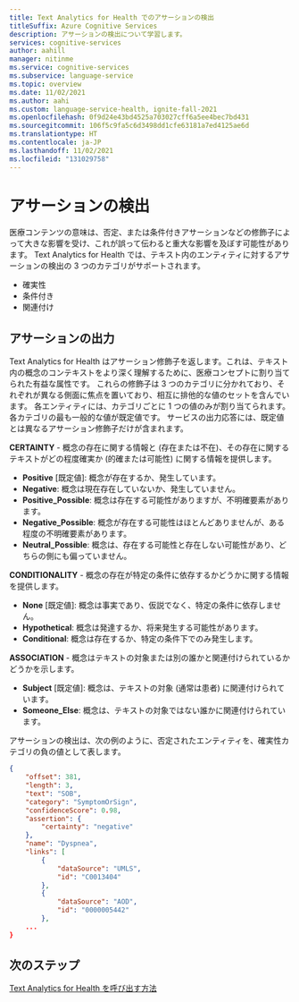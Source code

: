 ```yaml
---
title: Text Analytics for Health でのアサーションの検出
titleSuffix: Azure Cognitive Services
description: アサーションの検出について学習します。
services: cognitive-services
author: aahill
manager: nitinme
ms.service: cognitive-services
ms.subservice: language-service
ms.topic: overview
ms.date: 11/02/2021
ms.author: aahi
ms.custom: language-service-health, ignite-fall-2021
ms.openlocfilehash: 0f9d24e43bd4525a703027cff6a5ee4bec7bd431
ms.sourcegitcommit: 106f5c9fa5c6d3498dd1cfe63181a7ed4125ae6d
ms.translationtype: HT
ms.contentlocale: ja-JP
ms.lasthandoff: 11/02/2021
ms.locfileid: "131029758"
---
```

# <a name="assertion-detection"></a>アサーションの検出

医療コンテンツの意味は、否定、または条件付きアサーションなどの修飾子によって大きな影響を受け、これが誤って伝わると重大な影響を及ぼす可能性があります。 Text Analytics for Health では、テキスト内のエンティティに対するアサーションの検出の 3 つのカテゴリがサポートされます。 

* 確実性
* 条件付き
* 関連付け

## <a name="assertion-output"></a>アサーションの出力

Text Analytics for Health はアサーション修飾子を返します。これは、テキスト内の概念のコンテキストをより深く理解するために、医療コンセプトに割り当てられた有益な属性です。 これらの修飾子は 3 つのカテゴリに分かれており、それぞれが異なる側面に焦点を置いており、相互に排他的な値のセットを含んでいます。 各エンティティには、カテゴリごとに 1 つの値のみが割り当てられます。 各カテゴリの最も一般的な値が既定値です。 サービスの出力応答には、既定値とは異なるアサーション修飾子だけが含まれます。

**CERTAINTY** - 概念の存在に関する情報と (存在または不在)、その存在に関するテキストがどの程度確実か (的確または可能性) に関する情報を提供します。
*   **Positive** [既定値]: 概念が存在するか、発生しています。
* **Negative**: 概念は現在存在していないか、発生していません。
* **Positive_Possible**: 概念は存在する可能性がありますが、不明確要素があります。
* **Negative_Possible**: 概念が存在する可能性はほとんどありませんが、ある程度の不明確要素があります。
* **Neutral_Possible**: 概念は、存在する可能性と存在しない可能性があり、どちらの側にも偏っていません。

**CONDITIONALITY** - 概念の存在が特定の条件に依存するかどうかに関する情報を提供します。 
*   **None** [既定値]: 概念は事実であり、仮説でなく、特定の条件に依存しません。
*   **Hypothetical**: 概念は発達するか、将来発生する可能性があります。
*   **Conditional**: 概念は存在するか、特定の条件下でのみ発生します。

**ASSOCIATION** - 概念はテキストの対象または別の誰かと関連付けられているかどうかを示します。
*   **Subject** [既定値]: 概念は、テキストの対象 (通常は患者) に関連付けられています。
*   **Someone_Else**: 概念は、テキストの対象ではない誰かに関連付けられています。


アサーションの検出は、次の例のように、否定されたエンティティを、確実性カテゴリの負の値として表します。

```json
{
    "offset": 381,
    "length": 3,
    "text": "SOB",
    "category": "SymptomOrSign",
    "confidenceScore": 0.98,
    "assertion": {
        "certainty": "negative"
    },
    "name": "Dyspnea",
    "links": [
        {
            "dataSource": "UMLS",
            "id": "C0013404"
        },
        {
            "dataSource": "AOD",
            "id": "0000005442"
        },
    ...
}
```

## <a name="next-steps"></a>次のステップ

[Text Analytics for Health を呼び出す方法](../how-to/call-api.md)

